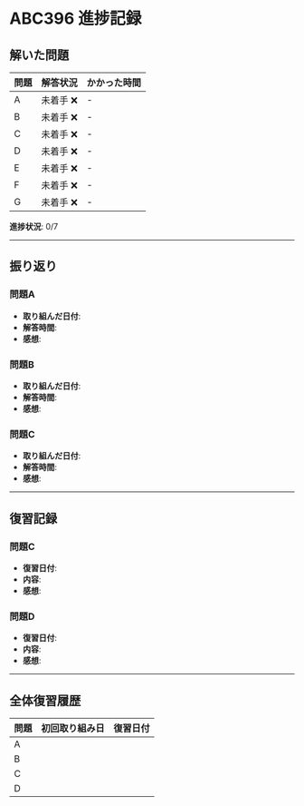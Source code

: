 # ABC396 進捗記録

## 解いた問題
| 問題 | 解答状況 | かかった時間 |
|------|----------|--------------|
| A    | 未着手 ❌ | -            |
| B    | 未着手 ❌ | -            |
| C    | 未着手 ❌ | -            |
| D    | 未着手 ❌ | -            |
| E    | 未着手 ❌ | -            |
| F    | 未着手 ❌ | -            |
| G    | 未着手 ❌ | -            |

**進捗状況**: 0/7

---

## 振り返り
### 問題A
- **取り組んだ日付**: 
- **解答時間**: 
- **感想**: 

### 問題B
- **取り組んだ日付**: 
- **解答時間**: 
- **感想**: 

### 問題C
- **取り組んだ日付**: 
- **解答時間**: 
- **感想**: 

---

## 復習記録
### 問題C
- **復習日付**: 
- **内容**: 
- **感想**: 

### 問題D
- **復習日付**: 
- **内容**: 
- **感想**: 

---

## 全体復習履歴
| 問題 | 初回取り組み日 | 復習日付 |
|------|----------------|----------|
| A    |                |          |
| B    |                |          |
| C    |                |          |
| D    |                |          |
